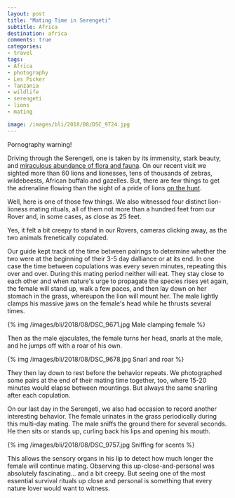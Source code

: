 ```yaml
---
layout: post
title: "Mating Time in Serengeti"
subtitle: Africa
destination: africa
comments: true
categories:
- travel
tags:
- Africa
- photography
- Les Picker
- Tanzania
- wildlife
- serengeti
- lions
- mating

image: /images/bli/2018/08/DSC_9724.jpg
---
```



Pornography warning! 

Driving through the Serengeti, one is taken by its immensity, stark beauty, and [miraculous abundance of flora and fauna](http://www.lesterpickerphoto.com/2018/07/03/arriving-in-serengeti/). On our recent visit we sighted more than 60 lions and lionesses, tens of thousands of zebras, wildebeests, African buffalo and gazelles. But, there are few things to get the adrenaline flowing than the sight of a pride of lions [on the hunt](http://www.lesterpickerphoto.com/2018/07/04/serengeti-the-kill/).

<!--more-->

Well, here is one of those few things. We also witnessed four distinct lion-lioness mating rituals, all of them not more than a hundred feet from our Rover and, in some cases, as close as 25 feet. 

Yes, it felt a bit creepy to stand in our Rovers, cameras clicking away, as the two animals frenetically copulated. 

Our guide kept track of the time between pairings to determine whether the two were at the beginning of their 3-5 day dalliance or at its end. In one case the time between copulations was every seven minutes, repeating this over and over. During this mating period neither will eat. They stay close to each other and when nature's urge to propagate the species rises yet again, the female will stand up, walk a few paces, and then lay down on her stomach in the grass, whereupon the lion will mount her. The male lightly clamps his massive jaws on the female's head while he thrusts several times. 

{% img /images/bli/2018/08/DSC_9671.jpg Male clamping female %}

Then as the male ejaculates, the female turns her head, snarls at the male, and he jumps off with a roar of his own.   

{% img /images/bli/2018/08/DSC_9678.jpg Snarl and roar %}

They then lay down to rest before the behavior repeats. We photographed some pairs at the end of their mating time together, too, where 15-20 minutes would elapse between mountings. But always the same snarling after each copulation. 

On our last day in the Serengeti, we also had occasion to record another interesting behavior. The female urinates in the grass periodically during this multi-day mating. The male sniffs the ground there for several seconds. He then sits or stands up, curling back his lips and opening his mouth. 

{% img /images/bli/2018/08/DSC_9757.jpg Sniffing for scents %}

This allows the sensory organs in his lip to detect how much longer the female will continue mating. Observing this up-close-and-personal was absolutely fascinating... and a bit creepy. But seeing one of the most essential survival rituals up close and personal is something that every nature lover would want to witness. 


